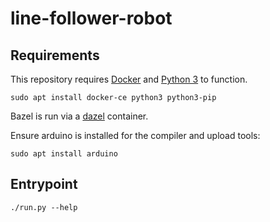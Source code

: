 # line-follower-robot

## Requirements

This repository requires [Docker](https://www.docker.com/) and [Python 3](https://www.python.org/) to function.

```
sudo apt install docker-ce python3 python3-pip
```

Bazel is run via a [dazel](https://github.com/nadirizr/dazel) container.

Ensure arduino is installed for the compiler and upload tools:

```
sudo apt install arduino
```

## Entrypoint

```
./run.py --help
```